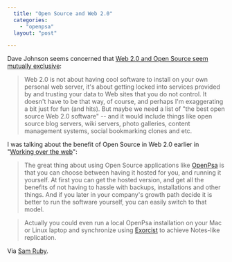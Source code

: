 ```yaml
---
  title: "Open Source and Web 2.0"
  categories: 
    - "openpsa"
  layout: "post"

---
```

Dave Johnson seems concerned that [Web 2.0 and Open Source seem mutually exclusive][1]:

> Web 2.0 is not about having cool software to install on your own personal web server, it's about getting locked into services provided by and trusting your data to Web sites that you do not control. It doesn't have to be that way, of course, and perhaps I'm exaggerating a bit just for fun (and hits). But maybe we need a list of "the best open source Web 2.0 software" -- and it would include things like open source blog servers, wiki servers, photo galleries, content management systems, social bookmarking clones and etc.

I was talking about the benefit of Open Source in Web 2.0 earlier in "[Working over the web][2]":

> The great thing about using Open Source applications like [OpenPsa][3] is that you can choose between having it hosted for you, and running it yourself. At first you can get the hosted version, and get all the benefits of not having to hassle with backups, installations and other things. And if you later in your company's growth path decide it is better to run the software yourself, you can easily switch to that model.

> Actually you could even run a local OpenPsa installation on your Mac or Linux laptop and synchronize using [Exorcist][4] to achieve Notes-like replication.

Via [Sam Ruby][5].

[1]: http://rollerweblogger.org/page/roller?entry=open_source_web_2_0
[2]: http://bergie.iki.fi/blog/working-over-the-web.html
[3]: http://www.openpsa.org/
[4]: http://www.midgard-project.org/midcom-permalink-8d125757a16d36c7cde202561554d21c
[5]: http://www.intertwingly.net/blog/2006/01/26/Open-Source-Web-2-0